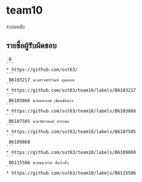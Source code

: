 # team10

   ระบบหลัก 

## รายชื่อผู้รับผิดชอบ 

````
 B
```
* https://github.com/sut63/
```
 B6103217 นางสาวพรรวินท์ กุดแถลง    
```
* https://github.com/sut63/team10/labels/B6103217
```
 B6103866 นายคฑาเดช เขียนชัยนาจ   
```
* https://github.com/sut63/team10/labels/B6103866
```
 B6107505 นายวัชระพงศ์ ทาระมล  
```
* https://github.com/sut63/team10/labels/B6107505
```
 B6109868        
```
* https://github.com/sut63/team10/labels/B6109868
```
 B6115586 นายธนวรรต สีเเก้วสิ่ว          
```
* https://github.com/sut63/team10/labels/B6115586
